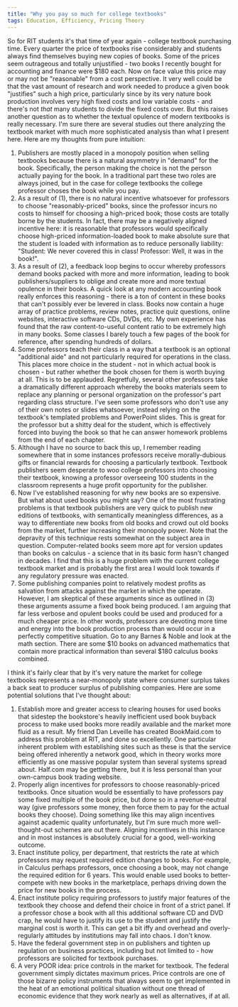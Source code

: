 ```yaml
---
title: "Why you pay so much for college textbooks"
tags: Education, Efficiency, Pricing Theory
---
```


So for RIT students it's that time of year again - college textbook purchasing time. Every quarter the price of textbooks rise considerably and students always find themselves buying new copies of books. Some of the prices seem outrageous and totally unjustified - two books I recently bought for accounting and finance were $180 each. Now on face value this price may or may not be "reasonable" from a cost perspective. It very well could be that the vast amount of research and work needed to produce a given book "justifies" such a high price, particularly since by its very nature book production involves very high fixed costs and low variable costs - and there's not *that* many students to divide the fixed costs over. But this raises another question as to whether the textual opulence of modern textbooks is really necessary. I'm sure there are several studies out there analyzing the textbook market with much more sophisticated analysis than what I present here. Here are my thoughts from pure intuition:

1. Publishers are mostly placed in a monopoly position when selling textbooks because there is a natural asymmetry in "demand" for the book. Specifically, the person making the choice is not the person actually paying for the book. In a traditional part these two roles are always joined, but in the case for college textbooks the college professor choses the book while you pay.
2. As a result of (1), there is no natural incentive whatsoever for professors to choose "reasonably-priced" books, since the professor incurs no costs to himself for choosing a high-priced book; those costs are totally borne by the students. In fact, there may be a negatively aligned incentive here: it is reasonable that professors would specifically choose high-priced information-loaded book to make absolute sure that the student is loaded with information as to reduce personally liability: "Student: We never covered this in class! Professor: Well, it was in the book!".
3. As a result of (2), a feedback loop begins to occur whereby professors demand books packed with more and more information, leading to book publishers/suppliers to oblige and create more and more textual opulence in their books. A quick look at any modern accounting book really enforces this reasoning - there is a ton of content in these books that can't possibly ever be levered in class. Books now contain a huge array of practice problems, review notes, practice quiz questions, online websites, interactive software CDs, DVDs, etc. My own experience has found that the raw content-to-useful content ratio to be extremely high in many books. Some classes I barely touch a few pages of the book for reference, after spending hundreds of dollars.
4. Some professors teach their class in a way that a textbook is an optional "additional aide" and not particularly required for operations in the class. This places more choice in the student - not in which actual book is chosen - but rather whether the book chosen for them is worth buying at all. This is to be applauded. Regretfully, several other professors take a dramatically different approach whereby the books materials seem to replace any planning or personal organization on the professor's part regarding class structure. I've seen some professors who don't use any of their own notes or slides whatsoever, instead relying on the textbook's templated problems and PowerPoint slides. This is great for the professor but a shitty deal for the student, which is effectively forced into buying the book so that he can answer homework problems from the end of each chapter.
5. Although I have no source to back this up, I remember reading somewhere that in some instances professors receive morally-dubious gifts or financial rewards for choosing a particularly textbook. Textbook publishers seem desperate to woo college professors into choosing their textbook, knowing a professor overseeing 100 students in the classroom represents a huge profit opportunity for the publisher.
6. Now I've established reasoning for why new books are so expensive. But what about used books you might say? One of the most frustrating problems is that textbook publishers are very quick to publish new editions of textbooks, with semantically meaningless differences, as a way to differentiate new books from old books and crowd out old books from the market, further increasing their monopoly power. Note that the depravity of this technique rests somewhat on the subject area in question. Computer-related books seem more apt for version updates than books on calculus - a science that in its basic form hasn't changed in decades. I find that this is a huge problem with the current college textbook market and is probably the first area I would look towards if any regulatory pressure was enacted.
7. Some publishing companies point to relatively modest profits as salvation from attacks against the market in which the operate. However, I am skeptical of these arguments since as outlined in (3) these arguments assume a fixed book being produced. I am arguing that far less verbose and opulent books could be used and produced for a much cheaper price. In other words, professors are devoting more time and energy into the book production process than would occur in a perfectly competitive situation. Go to any Barnes & Noble and look at the math section. There are some $10 books on advanced mathematics that contain more practical information than several $180 calculus books combined.

I think it's fairly clear that by it's very nature the market for college textbooks represents a near-monopoly state where consumer surplus takes a back seat to producer surplus of publishing companies. Here are some potential solutions that I've thought about:

1. Establish more and greater access to clearing houses for used books that sidestep the bookstore's heavily inefficient used book buyback process to make used books more readily available and the market more fluid as a result.  My friend Dan Leveille has created BookMaid.com to address this problem at RIT, and done so excellently.  One particular inherent problem with establishing sites such as these is that the service being offered inherently a network good, which in theory works more efficiently as one massive popular system than several systems spread about. Half.com may be getting there, but it is less personal than your own-campus book trading website.
2. Properly align incentives for professors to choose reasonably-priced textbooks. Once situation would be essentially to have professors pay some fixed multiple of the book price, but done so in a revenue-neutral way (give professors some money, then force them to pay for the actual books they choose). Doing something like this may align incentives against academic quality unfortunately, but I'm sure much more well-thought-out schemes are out there. Aligning incentives in this instance and in most instances is absolutely crucial for a good, well-working outcome.
3. Enact institute policy, per department, that restricts the rate at which professors may request required edition changes to books. For example, in Calculus perhaps professors, once choosing a book, may not change the required edition for 6 years. This would enable used books to better-compete with new books in the marketplace, perhaps driving down the price for new books in the process.
4. Enact institute policy requiring professors to justify major features of the textbook they choose and defend their choice in front of a strict panel. If a professor chose a book with all this additional software CD and DVD crap, he would have to justify its use to the student and justify the marginal cost is worth it. This can get a bit iffy and overhead and overly-regularly attitudes by institutions may fall into chaos. I don't know.
5. Have the federal government step in on publishers and tighten up regulation on business practices, including but not limited to - how professors are solicited for textbook purchases.
6. A very POOR idea: price controls in the market for textbook. The federal government simply dictates maximum prices. Price controls are one of those bizarre policy instruments that always seem to get implemented in the heat of an emotional political situation without one thread of economic evidence that they work nearly as well as alternatives, if at all.
